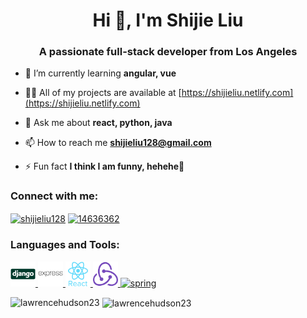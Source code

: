<h1 align="center">Hi 👋, I'm Shijie Liu</h1>
<h3 align="center">A passionate full-stack developer from Los Angeles</h3>

- 🌱 I’m currently learning **angular, vue**

- 👨‍💻 All of my projects are available at [https://shijieliu.netlify.com](https://shijieliu.netlify.com)

- 💬 Ask me about **react, python, java**

- 📫 How to reach me **shijieliu128@gmail.com**

- ⚡ Fun fact **I think I am funny, hehehe🌚**

<h3 align="left">Connect with me:</h3>
<p align="left">
<a href="https://linkedin.com/in/shijieliu128" target="blank"><img align="center" src="https://cdn.jsdelivr.net/npm/simple-icons@3.0.1/icons/linkedin.svg" alt="shijieliu128" height="30" width="40" /></a>
<a href="https://stackoverflow.com/users/14636362" target="blank"><img align="center" src="https://cdn.jsdelivr.net/npm/simple-icons@3.0.1/icons/stackoverflow.svg" alt="14636362" height="30" width="40" /></a>
</p>

<h3 align="left">Languages and Tools:</h3>
<p align="left"> <a href="https://www.djangoproject.com/" target="_blank"> <img src="https://raw.githubusercontent.com/devicons/devicon/master/icons/django/django-original.svg" alt="django" width="40" height="40"/> </a> <a href="https://expressjs.com" target="_blank"> <img src="https://raw.githubusercontent.com/devicons/devicon/master/icons/express/express-original-wordmark.svg" alt="express" width="40" height="40"/> </a> <a href="https://reactjs.org/" target="_blank"> <img src="https://raw.githubusercontent.com/devicons/devicon/master/icons/react/react-original-wordmark.svg" alt="react" width="40" height="40"/> </a> <a href="https://redux.js.org" target="_blank"> <img src="https://raw.githubusercontent.com/devicons/devicon/master/icons/redux/redux-original.svg" alt="redux" width="40" height="40"/> </a> <a href="https://spring.io/" target="_blank"> <img src="https://www.vectorlogo.zone/logos/springio/springio-icon.svg" alt="spring" width="40" height="40"/> </a> </p>

<p><img align="left" src="https://github-readme-stats.vercel.app/api/top-langs?username=lawrencehudson23&show_icons=true&locale=en&layout=compact" alt="lawrencehudson23" /></p>

<p>&nbsp;<img align="center" src="https://github-readme-stats.vercel.app/api?username=lawrencehudson23&show_icons=true&locale=en" alt="lawrencehudson23" /></p>
